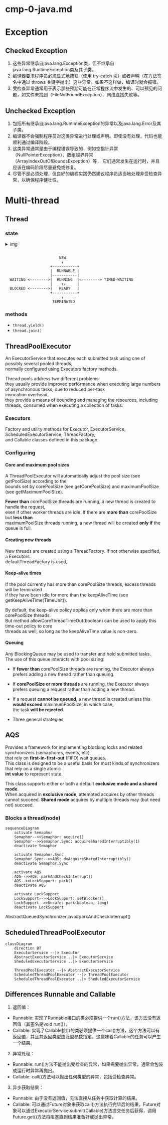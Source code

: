 # cmp-0-java.md
# Exception 

## Checked Exception

1. 这些异常继承自java.lang.Exception类，但不继承自java.lang.RuntimeException类及其子类。
2. 编译器要求程序员必须显式地捕获（使用 try-catch 块）或者声明（在方法签名中通过 throws 关键字抛出）这些异常。如果不这样做，编译时就会报错。
3. 受检查异常通常用于表示那些预期可能在正常程序流中发生的、可以预见的问题，如文件未找到（FileNotFoundException）、网络连接失败等。

## Unchecked Exception 

1. 包括所有继承自java.lang.RuntimeException的异常以及java.lang.Error及其子类。
2. 编译器不会强制程序员对这类异常进行处理或声明。即使没有处理，代码也能顺利通过编译阶段。
3. 这类异常通常是由于编程错误导致的，例如空指针异常（NullPointerException）、数组越界异常（ArrayIndexOutOfBoundsException）等， 它们通常发生在运行时，并且应该在编码阶段尽量避免或修复。
4. 尽管不是必须处理，但良好的编程实践仍然建议程序员适当地处理非受检查异常，以确保程序健壮性。

# Multi-thread

## Thread

### state

<details>
<summary>img</summary>

![alt](https://oss.javaguide.cn/github/javaguide/java/concurrent/640.png)

</details>

```

                        NEW
                         ↓                     
                    +-----------+
                    |  RUNNABLE |
                    |-----------|
  WAITING <-------->|  RUNNING  |<--------> TIMED-WAITING 
                    |    ↑↓     |
  BLOCKED <-------->|   READY   |  
                    +-----------+
                         ↓
                     TERMINATED

```

### methods

- `thread.yield()`
- `thread.join()`


## ThreadPoolExecutor

An ExecutorService that executes each submitted task using one of possibly several pooled threads,  
normally configured using Executors factory methods.  

Thread pools address two different problems:  
they usually provide improved performance when executing large numbers of asynchronous tasks, due to reduced per-task   
invocation overhead,  
they provide a means of bounding and managing the resources, including threads, consumed when executing a collection of tasks.

### Executors

Factory and utility methods for Executor, ExecutorService, ScheduledExecutorService, ThreadFactory,  
and Callable classes defined in this package.

### Configuring

#### Core and maximum pool sizes

A ThreadPoolExecutor will automatically adjust the pool size (see getPoolSize) according to the  
bounds set by corePoolSize (see getCorePoolSize) and maximumPoolSize (see getMaximumPoolSize).


**Fewer than** corePoolSize threads are running, a new thread is created to handle the request,  
even if other worker threads are idle. If there are **more than** corePoolSize but **less than**  
maximumPoolSize threads running, a new thread will be created **only if** the queue is full.

#### Creating new threads

New threads are created using a ThreadFactory. If not otherwise specified, a Executors.  
defaultThreadFactory is used,

#### Keep-alive times

If the pool currently has more than corePoolSize threads, excess threads will be terminated  
if they have been idle for more than the keepAliveTime (see getKeepAliveTime(TimeUnit)).


By default, the keep-alive policy applies only when there are more than corePoolSize threads.  
But method allowCoreThreadTimeOut(boolean) can be used to apply this time-out policy to core  
threads as well, so long as the keepAliveTime value is non-zero.

#### Queuing

Any BlockingQueue may be used to transfer and hold submitted tasks.  
The use of this queue interacts with pool sizing:  

- If **fewer than** corePoolSize threads are running, the Executor always prefers adding a new thread rather than queuing.
- If **corePoolSize or more threads** are running, the Executor always prefers queuing a request rather than adding a new thread.
- If a request **cannot be queued**, a new thread is created unless this **would exceed** maximumPoolSize, in which case,  
  the task **will be rejected**.

- Three general strategies

## AQS

Provides a framework for implementing blocking locks and related synchronizers (semaphores, events, etc)  
that rely on **first-in-first-out** (FIFO) wait queues.  
This class is designed to be a useful basis for most kinds of synchronizers that rely on a single atomic  
**int value** to represent state.


This class supports either or both a default **exclusive mode and a shared mode**.  
When acquired in **exclusive mode**, attempted acquires by other threads cannot succeed.
**Shared mode** acquires by multiple threads may (but need not) succeed.


### Blocks a thread(node)

```mermaid
sequenceDiagram    
    activate Semaphor
    Semaphor-->>Semaphor: acquire()
    Semaphor-->>Semaphor.Sync: acquireSharedInterruptibly(1)
    deactivate Semaphor

    activate Semaphor.Sync
    Semaphor.Sync-->>AQS: doAcquireSharedInterruptibly()
    deactivate Semaphor.Sync
    
    activate AQS
    AQS-->>AQS: parkAndCheckInterrupt()
    AQS-->>LockSupport: park()
    deactivate AQS

    activate LockSupport
    LockSupport-->>LockSupport: setBlocker()
    LockSupport-->>Unsafe: park(boolean, long)
    deactivate LockSupport
```


AbstractQueuedSynchronizer.java#parkAndCheckInterrupt()


## ScheduledThreadPoolExecutor
```mermaid
classDiagram
    direction BT
    ExecutorService --|> Executor
    AbstractExecutorService ..|> ExecutorService
    SheduledExecutorService ..|> ExecutorService
    
    ThreadPoolExecutor --|> AbstractExecutorService
    ScheduledThreadPoolExecutor --|> ThreadPoolExecutor
    ScheduledThreadPoolExecutor ..|> SheduledExecutorService
```

## Differences Runnable and Callable

1. 返回值：

- Runnable: 实现了Runnable接口的类必须提供一个run()方法，该方法没有返回值（其签名是void run()）。
- Callable: 实现了Callable接口的类必须提供一个call()方法，这个方法可以有返回值，并且其返回类型由泛型参数指定。这意味着Callable的任务可以产生一个结果。

2. 异常处理：

- Runnable: run()方法不能抛出受检查的异常，如果需要抛出异常，通常会包装成运行时异常再抛出。
- Callable: call()方法可以抛出任何类型的异常，包括受检查异常。

3. 异步获取结果：

- Runnable: 由于没有返回值，无法直接从任务中获取计算的结果。
- Callable: 可以通过Future对象来获取call()方法执行完毕后的结果，Future对象可以通过ExecutorService.submit(Callable)方法提交任务后获得，调用Future.get()方法将阻塞直到结果准备好或抛出异常。
